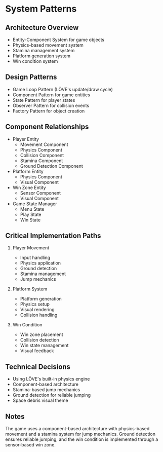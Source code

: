 # System Patterns

## Architecture Overview
- Entity-Component System for game objects
- Physics-based movement system
- Stamina management system
- Platform generation system
- Win condition system

## Design Patterns
- Game Loop Pattern (LÖVE's update/draw cycle)
- Component Pattern for game entities
- State Pattern for player states
- Observer Pattern for collision events
- Factory Pattern for object creation

## Component Relationships
- Player Entity
  - Movement Component
  - Physics Component
  - Collision Component
  - Stamina Component
  - Ground Detection Component
- Platform Entity
  - Physics Component
  - Visual Component
- Win Zone Entity
  - Sensor Component
  - Visual Component
- Game State Manager
  - Menu State
  - Play State
  - Win State

## Critical Implementation Paths
1. Player Movement
   - Input handling
   - Physics application
   - Ground detection
   - Stamina management
   - Jump mechanics

2. Platform System
   - Platform generation
   - Physics setup
   - Visual rendering
   - Collision handling

3. Win Condition
   - Win zone placement
   - Collision detection
   - Win state management
   - Visual feedback

## Technical Decisions
- Using LÖVE's built-in physics engine
- Component-based architecture
- Stamina-based jump mechanics
- Ground detection for reliable jumping
- Space debris visual theme

## Notes
The game uses a component-based architecture with physics-based movement and a stamina system for jump mechanics. Ground detection ensures reliable jumping, and the win condition is implemented through a sensor-based win zone. 